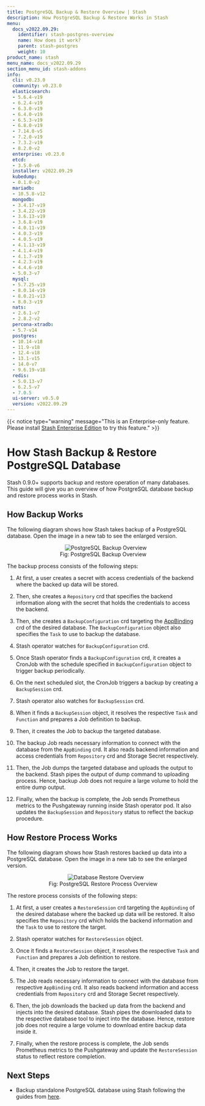 ```yaml
---
title: PostgreSQL Backup & Restore Overview | Stash
description: How PostgreSQL Backup & Restore Works in Stash
menu:
  docs_v2022.09.29:
    identifier: stash-postgres-overview
    name: How does it work?
    parent: stash-postgres
    weight: 10
product_name: stash
menu_name: docs_v2022.09.29
section_menu_id: stash-addons
info:
  cli: v0.23.0
  community: v0.23.0
  elasticsearch:
  - 5.6.4-v19
  - 6.2.4-v19
  - 6.3.0-v19
  - 6.4.0-v19
  - 6.5.3-v19
  - 6.8.0-v19
  - 7.14.0-v5
  - 7.2.0-v19
  - 7.3.2-v19
  - 8.2.0-v2
  enterprise: v0.23.0
  etcd:
  - 3.5.0-v6
  installer: v2022.09.29
  kubedump:
  - 0.1.0-v2
  mariadb:
  - 10.5.8-v12
  mongodb:
  - 3.4.17-v19
  - 3.4.22-v19
  - 3.6.13-v19
  - 3.6.8-v19
  - 4.0.11-v19
  - 4.0.3-v19
  - 4.0.5-v19
  - 4.1.13-v19
  - 4.1.4-v19
  - 4.1.7-v19
  - 4.2.3-v19
  - 4.4.6-v10
  - 5.0.3-v7
  mysql:
  - 5.7.25-v19
  - 8.0.14-v19
  - 8.0.21-v13
  - 8.0.3-v19
  nats:
  - 2.6.1-v7
  - 2.8.2-v2
  percona-xtradb:
  - 5.7-v14
  postgres:
  - 10.14-v18
  - 11.9-v18
  - 12.4-v18
  - 13.1-v15
  - 14.0-v7
  - 9.6.19-v18
  redis:
  - 5.0.13-v7
  - 6.2.5-v7
  - 7.0.5
  ui-server: v0.5.0
  version: v2022.09.29
---
```


{{< notice type="warning" message="This is an Enterprise-only feature. Please install [Stash Enterprise Edition](/docs/v2022.09.29/setup/install/enterprise/) to try this feature." >}}

# How Stash Backup & Restore PostgreSQL Database

Stash 0.9.0+ supports backup and restore operation of many databases. This guide will give you an overview of how PostgreSQL database backup and restore process works in Stash.

## How Backup Works

The following diagram shows how Stash takes backup of a PostgreSQL database. Open the image in a new tab to see the enlarged version.

<figure align="center">
  <img alt="PostgreSQL Backup Overview" src="/docs/v2022.09.29/addons/postgres/overview/images/backup_overview.svg">
  <figcaption align="center">Fig: PostgreSQL Backup Overview</figcaption>
</figure>

The backup process consists of the following steps:

1. At first, a user creates a secret with access credentials of the backend where the backed up data will be stored.

2. Then, she creates a `Repository` crd that specifies the backend information along with the secret that holds the credentials to access the backend.

3. Then, she creates a `BackupConfiguration` crd targeting the [AppBinding](/docs/v2022.09.29/concepts/crds/appbinding/) crd of the desired database. The `BackupConfiguration` object also specifies the `Task` to use to backup the database.

4. Stash operator watches for `BackupConfiguration` crd.

5. Once Stash operator finds a `BackupConfiguration` crd, it creates a CronJob with the schedule specified in `BackupConfiguration` object to trigger backup periodically.

6. On the next scheduled slot, the CronJob triggers a backup by creating a `BackupSession` crd.

7. Stash operator also watches for `BackupSession` crd.

8. When it finds a `BackupSession` object, it resolves the respective `Task` and `Function` and prepares a Job definition to backup.

9. Then, it creates the Job to backup the targeted database.

10. The backup Job reads necessary information to connect with the database from the `AppBinding` crd. It also reads backend information and access credentials from `Repository` crd and Storage Secret respectively.

11. Then, the Job dumps the targeted database and uploads the output to the backend. Stash pipes the output of dump command to uploading process. Hence, backup Job does not require a large volume to hold the entire dump output.

12. Finally, when the backup is complete, the Job sends Prometheus metrics to the Pushgateway running inside Stash operator pod. It also updates the `BackupSession` and `Repository` status to reflect the backup procedure.

## How Restore Process Works

The following diagram shows how Stash restores backed up data into a PostgreSQL database. Open the image in a new tab to see the enlarged version.

<figure align="center">
  <img alt="Database Restore Overview" src="/docs/v2022.09.29/addons/postgres/overview/images/restore_overview.svg">
  <figcaption align="center">Fig: PostgreSQL Restore Process Overview</figcaption>
</figure>

The restore process consists of the following steps:

1. At first, a user creates a `RestoreSession` crd targeting the `AppBinding` of the desired database where the backed up data will be restored. It also specifies the `Repository` crd which holds the backend information and the `Task` to use to restore the target.

2. Stash operator watches for `RestoreSession` object.

3. Once it finds a `RestoreSession` object, it resolves the respective `Task` and `Function` and prepares a Job definition to restore.

4. Then, it creates the Job to restore the target.

5. The Job reads necessary information to connect with the database from respective `AppBinding` crd. It also reads backend information and access credentials from `Repository` crd and Storage Secret respectively.

6. Then, the job downloads the backed up data from the backend and injects into the desired database. Stash pipes the downloaded data to the respective database tool to inject into the database. Hence, restore job does not require a large volume to download entire backup data inside it.

7. Finally, when the restore process is complete, the Job sends Prometheus metrics to the Pushgateway and update the `RestoreSession` status to reflect restore completion.

## Next Steps

- Backup standalone PostgreSQL database using Stash following the guides from  [here](/docs/v2022.09.29/addons/postgres/standalone/).
